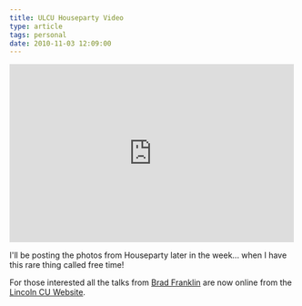 ```yaml
---
title: ULCU Houseparty Video
type: article
tags: personal
date: 2010-11-03 12:09:00
---
```


<div class="embedWrapper">
<iframe src="https://player.vimeo.com/video/16458397" width="500" height="313" frameborder="0" webkitAllowFullScreen mozallowfullscreen allowFullScreen></iframe></div>

I'll be posting the photos from Houseparty later in the week... when I have this rare thing called free time!

For those interested all the talks from <a href="http://notourown2.blogspot.com/">Brad Franklin</a> are now online from the <a href="http://www.lincolncu.co.uk/index.php?page=12">Lincoln CU Website</a>.
